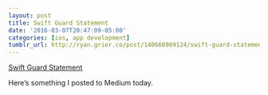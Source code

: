 ```yaml
---
layout: post
title: Swift Guard Statement
date: '2016-03-07T20:47:09-05:00'
categories: [ios, app development]
tumblr_url: http://ryan.grier.co/post/140660969124/swift-guard-statement
---
```

[Swift Guard Statement](https://medium.com/@rwgrier/swift-guard-statement-c024a1f4fb4e)

Here’s something I posted to Medium today.
